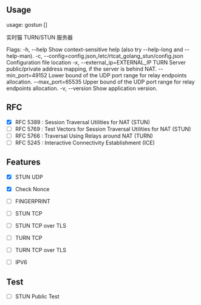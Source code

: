 Usage
------

usage: gostun [<flags>]

实时猫 TURN/STUN 服务器

Flags:
  -h, --help                     Show context-sensitive help (also try --help-long and --help-man).
  -c, --config=config.json,/etc/rtcat_golang_stun/config.json
                                 Configuration file location
  -x, --external_ip=EXTERNAL_IP  TURN Server public/private address mapping, if the server is behind NAT.
      --min_port=49152           Lower bound of the UDP port range for relay endpoints allocation.
      --max_port=65535           Upper bound of the UDP port range for relay endpoints allocation.
  -v, --version                  Show application version.



RFC
-----

- [x] RFC 5389 : Session Traversal Utilities for NAT (STUN)
- [ ] RFC 5769 : Test Vectors for Session Traversal Utilities for NAT (STUN)
- [ ] RFC 5766 : Traversal Using Relays around NAT (TURN)
- [ ] RFC 5245 : Interactive Connectivity Establishment (ICE)

Features
--------

- [x] STUN UDP
- [x] Check Nonce
- [ ] FINGERPRINT
- [ ] STUN TCP
- [ ] STUN TCP over TLS
- [ ] TURN TCP
- [ ] TURN TCP over TLS
- [ ] IPV6



Test
------

- [ ] STUN Public Test
